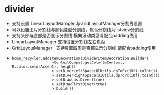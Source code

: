 # divider
- 支持设置 LinearLayoutManager 与GridLayoutManager分割线设置  
- 可以设置图片分割线与颜色类型分割线，默认分割线为listview分割线  
- 支持头部与底部是否显示分割线 横向滚动类型请配合padding使用  
- LinearLayoutManager 支持设置分割线左右边距  
- GridLayoutManager   支持设置四周是否都显示分割线 请配合padding使用
- <pre><code>home_recycler.addItemDecoration(DividerItemDecoration.Builder(  
                    >ContextCompat.getColor(mContext, R.color.colorAccent), height)  
                    >.setDiverLeftSpace(UIUtils.dpToPx(10f).toInt())  
                    >.setDiverRightSpace(UIUtils.dpToPx(10f).toInt())  
                    >.setDrawLastDiver(true)  
                    >.setDrawFirstDiver(true)  
                    >.build())</code></pre>                 
